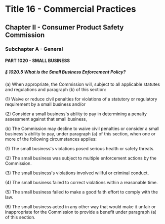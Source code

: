 
# Title 16 - Commercial Practices
## Chapter II - Consumer Product Safety Commission
### Subchapter A - General
#### PART 1020 - SMALL BUSINESS
##### § 1020.5 What is the Small Business Enforcement Policy?

(a) When appropriate, the Commission will, subject to all applicable statutes and regulations and paragraph (b) of this section:

(1) Waive or reduce civil penalties for violations of a statutory or regulatory requirement by a small business and/or

(2) Consider a small business's ability to pay in determining a penalty assessment against that small business,

(b) The Commission may decline to waive civil penalties or consider a small business's ability to pay, under paragraph (a) of this section, when one or more of the following circumstances applies:

(1) The small business's violations posed serious health or safety threats.

(2) The small business was subject to multiple enforcement actions by the Commission.

(3) The small business's violations involved willful or criminal conduct.

(4) The small business failed to correct violations within a reasonable time.

(5) The small business failed to make a good faith effort to comply with the law.

(6) The small business acted in any other way that would make it unfair or inappropriate for the Commission to provide a benefit under paragraph (a) of this section.
